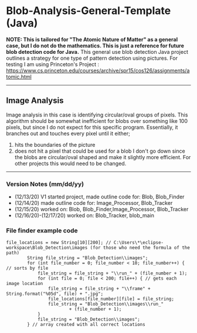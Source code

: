 # Blob-Analysis-General-Template (Java)
__NOTE: This is tailored for "The Atomic Nature of Matter" as a general case, but I do not do the mathematics. This is just a reference for future blob detection code for Java.__
This general use blob detection Java project outlines a strategy for one type of pattern detection using pictures.
For testing I am using Princeton's Project : https://www.cs.princeton.edu/courses/archive/spr15/cos126/assignments/atomic.html
- - - -
## Image Analysis
Image analysis in this case is identifying circular/oval groups of pixels.
This algorithm should be somewhat inefficient for blobs over something like 
100 pixels, but since I do not expect for this specific program.
Essentially, it branches out and touches every pixel until it either;
1. hits the boundaries of the picture
2. does not hit a pixel that could be used for a blob
I don't go down since the blobs are circular/oval shaped and make it slightly
more efficient. For other projects this would need to be changed.
- - - -
### Version Notes (mm/dd/yy)
 - (12/13/20) V1
started project, made outline code for:
Blob, Blob_Finder
 - (12/14/20)
made outline code for:
Image_Processor, Blob_Tracker
 - (12/15/20)
worked on:
Blob, Blob_Finder,Image_Processor, Blob_Tracker
 - (12/16/20)-(12/17/20)
worked on:
Blob_Tracker, blob_main

### File finder example code
```
file_locations = new String[10][200]; // C:\Users\*\eclipse-workspace\Blob_Detection\images (for those who need the formula of the path)
		String file_string = "Blob_Detection\\images";
		for (int file_number = 0; file_number < 10; file_number++) { // sorts by file
			file_string = file_string + "\\run_" + (file_number + 1);
			for (int file = 0; file < 200; file++) { // gets each image location
				file_string = file_string + "\\frame" + String.format("%05d", file) + ".jpg";
				file_locations[file_number][file] = file_string;
				file_string = "Blob_Detection\\images\\run_"
						+ (file_number + 1);
			}
			file_string = "Blob_Detection\\images";
		} // array created with all correct locations
```
